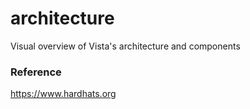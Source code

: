 # architecture
Visual overview of Vista's architecture and components




### Reference
https://www.hardhats.org 
